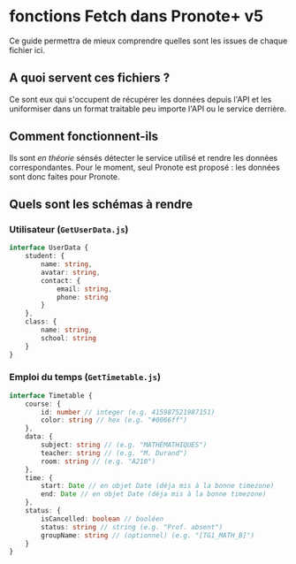 # fonctions Fetch dans Pronote+ v5
Ce guide permettra de mieux comprendre quelles sont les issues de chaque fichier ici.

## A quoi servent ces fichiers ?
Ce sont eux qui s'occupent de récupérer les données depuis l'API et les uniformiser dans un format traitable peu importe l'API ou le service derrière.

## Comment fonctionnent-ils
Ils sont *en théorie* sénsés détecter le service utilisé et rendre les données correspondantes.
Pour le moment, seul Pronote est proposé : les données sont donc faites pour Pronote.

## Quels sont les schémas à rendre
### Utilisateur (`GetUserData.js`)
``` ts
interface UserData {
    student: {
        name: string,
        avatar: string,
        contact: {
            email: string,
            phone: string
        }
    },
    class: {
        name: string,
        school: string
    }
}
```

### Emploi du temps (`GetTimetable.js`)
``` ts
interface Timetable {
    course: {
        id: number // integer (e.g. 415987521987151)
        color: string // hex (e.g. "#0066ff")
    },
    data: {
        subject: string // (e.g. "MATHÉMATHIQUES")
        teacher: string // (e.g. "M. Durand")
        room: string // (e.g. "A210")
    },
    time: {
        start: Date // en objet Date (déja mis à la bonne timezone)
        end: Date // en objet Date (déja mis à la bonne timezone)
    },
    status: {
        isCancelled: boolean // booléen
        status: string // string (e.g. "Prof. absent")
        groupName: string // (optionnel) (e.g. "[TG1_MATH_B]")
    }
}
```
